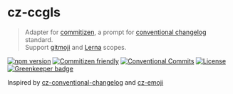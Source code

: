 # cz-ccgls

> Adapter for [commitizen](https://github.com/commitizen/cz-cli), a prompt for [conventional changelog](https://github.com/conventional-changelog/conventional-changelog) standard.<br>
> Support [gitmoji](https://gitmoji.carloscuesta.me/) and [Lerna](https://lernajs.io/) scopes.

[![npm version](https://img.shields.io/npm/v/cz-ccgls.svg?style=flat-square)](https://www.npmjs.org/package/cz-ccgls)
[![Commitizen friendly](https://img.shields.io/badge/commitizen-friendly-brightgreen.svg?style=flat-square)](http://commitizen.github.io/cz-cli/)
[![Conventional Commits](https://img.shields.io/badge/Conventional%20Commits-1.0.0-yellow.svg?style=flat-square)](https://conventionalcommits.org)
[![License](https://img.shields.io/badge/license-UNLICENSE-green.svg?style=flat-square)](https://github.com/thierrymichel/cz-ccgls/blob/master/UNLICENSE) [![Greenkeeper badge](https://badges.greenkeeper.io/thierrymichel/cz-ccgls.svg)](https://greenkeeper.io/)

Inspired by [cz-conventional-changelog](https://www.npmjs.com/package/cz-conventional-changelog) and [cz-emoji](https://github.com/ngryman/cz-emoji)
